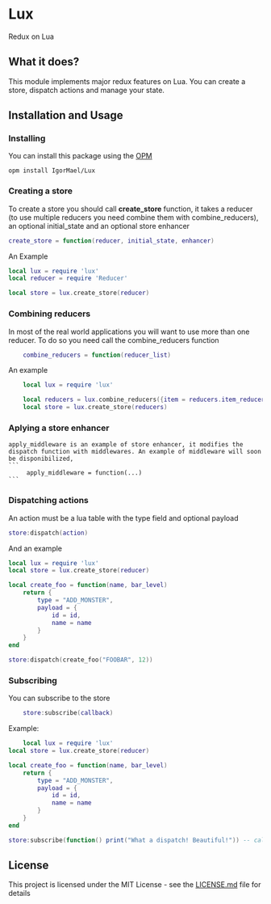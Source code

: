 # Lux

Redux on Lua

## What it does?

This module implements major redux features on Lua. You can create a store, dispatch actions and manage your state.

## Installation and Usage

### Installing

You can install this package using the [OPM](https://opm.openresty.org/)

```
opm install IgorMael/Lux
```

### Creating a store

To create a store you should call **create_store** function, it takes a reducer (to use multiple reducers you need combine them with combine_reducers), an optional initial_state and an optional store enhancer

```lua
create_store = function(reducer, initial_state, enhancer)
```

An Example

```lua
local lux = require 'lux'
local reducer = require 'Reducer'

local store = lux.create_store(reducer)
```

### Combining reducers

In most of the real world applications you will want to use more than one reducer. To do so you need call the combine_reducers function

```lua
    combine_reducers = function(reducer_list)
```

An example

```lua
    local lux = require 'lux'

    local reducers = lux.combine_reducers({item = reducers.item_reducer, monster = reducers.monster_reducer})
    local store = lux.create_store(reducers)
```

### Aplying a store enhancer

    apply_middleware is an example of store enhancer, it modifies the dispatch function with middlewares. An example of middleware will soon be disponibilized,
    ```
         apply_middleware = function(...)
    ```

### Dispatching actions

An action must be a lua table with the type field and optional payload

```lua
store:dispatch(action)
```

And an example

```lua
local lux = require 'lux'
local store = lux.create_store(reducer)

local create_foo = function(name, bar_level)
    return {
        type = "ADD_MONSTER",
        payload = {
            id = id,
            name = name
        }
    }
end

store:dispatch(create_foo("FOOBAR", 12))
```

### Subscribing

You can subscribe to the store

```lua
    store:subscribe(callback)
```

Example:

```lua
    local lux = require 'lux'
local store = lux.create_store(reducer)

local create_foo = function(name, bar_level)
    return {
        type = "ADD_MONSTER",
        payload = {
            id = id,
            name = name
        }
    }
end

store:subscribe(function() print("What a dispatch! Beautiful!")) -- callback will be called after ever dispatch

```

## License

This project is licensed under the MIT License - see the [LICENSE.md](LICENSE.md) file for details
